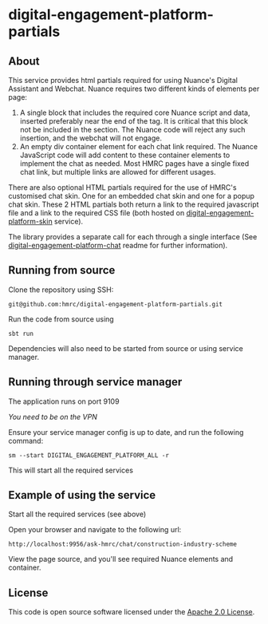 # digital-engagement-platform-partials

## About
This service provides html partials required for using Nuance's Digital Assistant and Webchat. Nuance requires two different kinds of elements per page:

1) A single block that includes the required core Nuance script and data, inserted preferably near the end of the <body> tag. It is critical that this block not be included in the <head> section. The Nuance code will reject any such insertion, and the webchat will not engage.
2) An empty div container element for each chat link required. The Nuance JavaScript code will add content to these container elements to implement the chat as needed. Most HMRC pages have a single fixed chat link, but multiple links are allowed for different usages.

There are also optional HTML partials required for the use of HMRC's customised chat skin. One for an embedded chat skin and one for a popup chat skin. These 2 HTML partials both return a link to the required javascript file and a link to the required CSS file (both hosted on [digital-engagement-platform-skin](https://github.com/hmrc/digital-engagement-platform-skin) service).

The library provides a separate call for each through a single interface (See [digital-engagement-platform-chat](https://github.com/hmrc/digital-engagement-platfrom-chat) readme for further information).

## Running from source
Clone the repository using SSH:

`git@github.com:hmrc/digital-engagement-platform-partials.git`

Run the code from source using

`sbt run`

Dependencies will also need to be started from source or using service manager.

## Running through service manager
The application runs on port 9109

*You need to be on the VPN*

Ensure your service manager config is up to date, and run the following command:

`sm --start DIGITAL_ENGAGEMENT_PLATFORM_ALL -r`

This will start all the required services

## Example of using the service
Start all the required services (see above)

Open your browser and navigate to the following url:

`http://localhost:9956/ask-hmrc/chat/construction-industry-scheme`

View the page source, and you'll see required Nuance elements and container.

## License
This code is open source software licensed under the [Apache 2.0 License]("http://www.apache.org/licenses/LICENSE-2.0.html").
